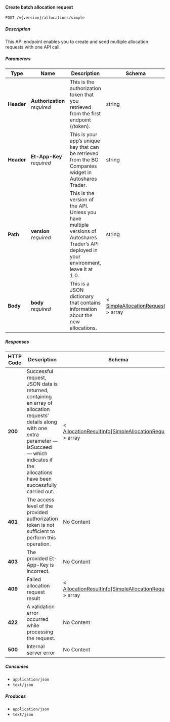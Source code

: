 
<a name="allocations_allocatesimplebatch"></a>
#### Create batch allocation request
```
POST /v{version}/allocations/simple
```


##### Description
This API endpoint enables you to create and send multiple allocation requests with one API call.


##### Parameters

|Type|Name|Description|Schema|Default|
|---|---|---|---|---|
|**Header**|**Authorization**  <br>*required*|This is the authorization token that you retrieved from the first endpoint (/token).|string||
|**Header**|**Et-App-Key**  <br>*required*|This is your app’s unique key that can be retrieved from the BO Companies widget in Autoshares Trader.|string||
|**Path**|**version**  <br>*required*|This is the version of the API. Unless you have multiple versions of Autoshares Trader’s API deployed in your environment, leave it at 1.0.|string|`"1"`|
|**Body**|**body**  <br>*required*|This is a JSON dictionary that contains information about the new allocations.|< [SimpleAllocationRequest](#simpleallocationrequest) > array||


##### Responses

|HTTP Code|Description|Schema|
|---|---|---|
|**200**|Successful request, JSON data is returned, containing an array of allocation requests’ details along with one extra parameter — IsSucceed — which indicates if the allocations have been successfully carried out.|< [AllocationResultInfo[SimpleAllocationRequest]](#allocationresultinfo-simpleallocationrequest) > array|
|**401**|The access level of the provided authorization token is not sufficient to perform this operation.|No Content|
|**403**|The provided Et-App-Key is incorrect.|No Content|
|**409**|Failed allocation request result|< [AllocationResultInfo[SimpleAllocationRequest]](#allocationresultinfo-simpleallocationrequest) > array|
|**422**|A validation error occurred while processing the request.|No Content|
|**500**|Internal server error|No Content|


##### Consumes

* `application/json`
* `text/json`


##### Produces

* `application/json`
* `text/json`



